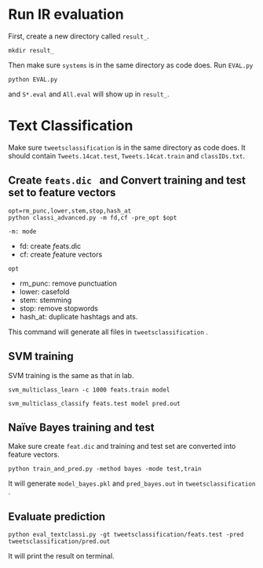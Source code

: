 # Run IR evaluation

First, create a new directory called `result_`.

```
mkdir result_
```

Then make sure `systems` is in the same directory as code does. Run `EVAL.py` 

```
python EVAL.py
```

and `S*.eval` and `All.eval` will show up in `result_`.



# Text Classification

Make sure `tweetsclassification` is in the same directory as code does. It should contain `Tweets.14cat.test`, `Tweets.14cat.train` and `classIDs.txt`.

## Create `feats.dic ` and Convert training and test set to feature vectors

```
opt=rm_punc,lower,stem,stop,hash_at
python classi_advanced.py -m fd,cf -pre_opt $opt
```

`-m: mode`

- fd: create *f*eats.*d*ic
- cf: *c*reate *f*eature vectors

`opt`

- rm_punc: remove punctuation
- lower: casefold
- stem: stemming
- stop: remove stopwords
- hash_at: duplicate hashtags and ats.

This command will generate all files in `tweetsclassification` .

## SVM training

SVM training is the same as that in lab. 

   `svm_multiclass_learn -c 1000 feats.train model`

   `svm_multiclass_classify feats.test model pred.out`

## Naïve Bayes training and test

Make sure create `feat.dic` and training and test set are converted into feature vectors.

```
python train_and_pred.py -method bayes -mode test,train
```

It will generate `model_bayes.pkl` and `pred_bayes.out` in `tweetsclassification` .

## Evaluate prediction

```
python eval_textclassi.py -gt tweetsclassification/feats.test -pred tweetsclassification/pred.out
```

It will print the result on terminal.

